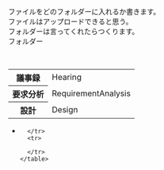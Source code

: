 
<link href="group_i.css" rel="stylesheet"></link>

ファイルをどのフォルダーに入れるか書きます。<br>
ファイルはアップロードできると思う。<br>
フォルダーは言ってくれたらつくります。<br>
フォルダー
  <table>
    <tr>
      <th>議事録</th>
      <td>Hearing</td>
    </tr>
    <tr>
      <th>要求分析</th>
      <td>RequirementAnalysis</td>
    </tr>
    <tr>
      <th>設計</th>
      <td>Design</td>
    </tr>
  </table>

<ul>
  <li>
    <table>
      <tr>
        
      </tr>
      <tr>
        
      </tr>
    </table>
  </li>
</ul>

